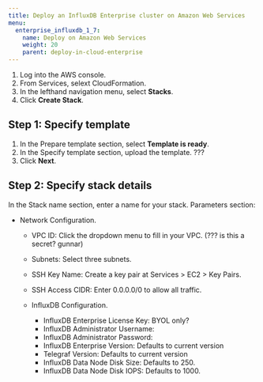 ```yaml
---
title: Deploy an InfluxDB Enterprise cluster on Amazon Web Services
menu:
  enterprise_influxdb_1_7:
    name: Deploy on Amazon Web Services
    weight: 20
    parent: deploy-in-cloud-enterprise
---
```



1. Log into the AWS console.
2. From Services, selext CloudFormation.
3. In the lefthand navigation menu, select **Stacks**.
4. Click **Create Stack**.

## Step 1: Specify template

1. In the Prepare template section, select **Template is ready**.
2. In the Specify template section, upload the template. ???
3. Click **Next**.

## Step 2: Specify stack details

In the Stack name section, enter a name for your stack.
Parameters section:

  - Network Configuration.
      - VPC ID: Click the dropdown menu to fill in your VPC. (??? is this a secret? gunnar)
      - Subnets: Select three subnets.
      - SSH Key Name: Create a key pair at Services > EC2 > Key Pairs.
      - SSH Access CIDR: Enter 0.0.0.0/0 to allow all traffic.

    - InfluxDB Configuration.
      - InfluxDB Enterprise License Key: BYOL only?
      - InfluxDB Administrator Username:
      - InfluxDB Administrator Password:
      - InfluxDB Enterprise Version: Defaults to current version
      - Telegraf Version: Defaults to current version
      - InfluxDB Data Node Disk Size: Defaults to 250.
      - InfluxDB Data Node Disk IOPS: Defaults to 1000.

